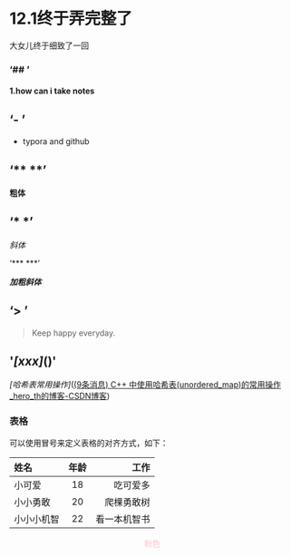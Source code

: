 # 12.1终于弄完整了 

大女儿终于细致了一回

###  ‘## ’

#### 1.how can i take notes

## ‘- ’

- typora and github

## ‘** **’

**粗体**

## ‘* *’

*斜体*

‘*** ***’

***加粗斜体***

## ‘> ’

> Keep happy everyday.

## '_[xxx]_()'

_[哈希表常用操作]_([(9条消息) C++ 中使用哈希表(unordered_map)的常用操作_hero_th的博客-CSDN博客](https://blog.csdn.net/weixin_45774972/article/details/113418453))

### 表格

可以使用冒号来定义表格的对齐方式，如下：

| 姓名       | 年龄 |         工作 |
| :--------- | :--: | -----------: |
| 小可爱     |  18  |     吃可爱多 |
| 小小勇敢   |  20  |   爬棵勇敢树 |
| 小小小机智 |  22  | 看一本机智书 |

<span style="display:block;text-align:center;color:pink;">粉色</span>



